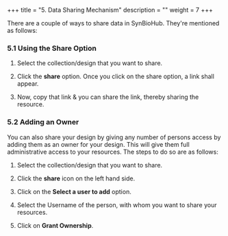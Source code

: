 +++ 
title = "5. Data Sharing Mechanism" 
description = "" 
weight = 7
+++






There are a couple of ways to share data in SynBioHub. They're mentioned as follows:

### 5.1 Using the Share Option

1. Select the collection/design that you want to share.

2. Click the **share** option. Once you click on the share option, a link shall appear.

3. Now, copy that link & you can share the link, thereby sharing the resource.

### 5.2 Adding an Owner

You can also share your design by giving any number of persons access by adding them as an owner for your design. This will give them full administrative access to your resources.
The steps to do so are as follows:

1. Select the collection/design that you want to share.

2. Click the **share** icon on the left hand side.
   
4. Click on the **Select a user to add** option.

5. Select the Username of the person, with whom you want to share your resources.

6. Click on **Grant Ownership**.


